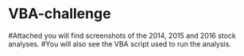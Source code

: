 # VBA-challenge

#Attached you will find screenshots of the 2014, 2015 and 2016 stock analyses.
#You will also see the VBA script used to run the analysis.
